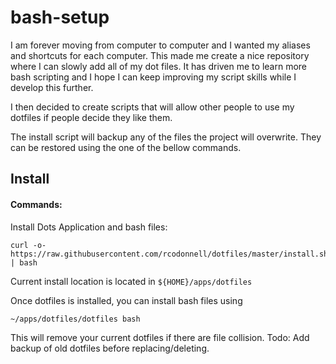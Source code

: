 # bash-setup

I am forever moving from computer to computer and I wanted my aliases and shortcuts for each computer.
This made me create a nice repository where I can slowly add all of my dot files.
It has driven me to learn more bash scripting and I hope I can keep improving my script skills while I develop this further.

I then decided to create scripts that will allow other people to use my dotfiles if people decide they like them.

The install script will backup any of the files the project will overwrite. They can be restored using the one of the bellow commands.

## Install

#### Commands:
Install Dots Application and bash files:
```
curl -o- https://raw.githubusercontent.com/rcodonnell/dotfiles/master/install.sh | bash
```
Current install location is located in `${HOME}/apps/dotfiles`

Once dotfiles is installed, you can install bash files using
```
~/apps/dotfiles/dotfiles bash
```
This will remove your current dotfiles if there are file collision.
Todo: Add backup of old dotfiles before replacing/deleting.
